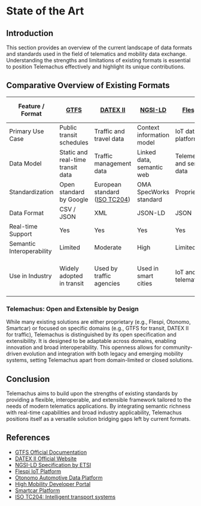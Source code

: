 # State of the Art

## Introduction

This section provides an overview of the current landscape of data formats and standards used in the field of telematics and mobility data exchange. Understanding the strengths and limitations of existing formats is essential to position Telemachus effectively and highlight its unique contributions.

## Comparative Overview of Existing Formats

| Feature / Format       | [GTFS](https://developers.google.com/transit/gtfs)                      | [DATEX II](https://datex2.eu/)                 | [NGSI-LD](https://www.etsi.org/standards/ngsi-ld)                  | [Flespi](https://flespi.io/)                   | [Otonomo / High Mobility](https://otonomo.io/)  | [Smartcar](https://smartcar.com/)               |
|-----------------------|---------------------------|--------------------------|--------------------------|--------------------------|--------------------------|--------------------------|
| Primary Use Case       | Public transit schedules  | Traffic and travel data  | Context information model| IoT data platform        | Automotive data exchange | Automotive API platform  |
| Data Model            | Static and real-time transit data | Traffic management data | Linked data, semantic web | Telemetry and sensor data| Vehicle and mobility data| Vehicle telematics and status|
| Standardization       | Open standard by Google   | European standard ([ISO TC204](https://www.iso.org/committee/54706.html))        | OMA SpecWorks standard    | Proprietary              | Proprietary              | Proprietary              |
| Data Format           | CSV / JSON                | XML                      | JSON-LD                  | JSON                     | JSON                     | JSON, REST APIs          |
| Real-time Support     | Yes                       | Yes                      | Yes                      | Yes                      | Yes                      | Yes                      |
| Semantic Interoperability | Limited               | Moderate                 | High                     | Limited                  | Moderate                 | Limited                  |
| Use in Industry       | Widely adopted in transit | Used by traffic agencies | Used in smart cities      | IoT and telematics       | Automotive OEMs and platforms| Automotive app developers and partners|

### Telemachus: Open and Extensible by Design

While many existing solutions are either proprietary (e.g., Flespi, Otonomo, Smartcar) or focused on specific domains (e.g., GTFS for transit, DATEX II for traffic), Telemachus is distinguished by its open specification and extensibility. It is designed to be adaptable across domains, enabling innovation and broad interoperability. This openness allows for community-driven evolution and integration with both legacy and emerging mobility systems, setting Telemachus apart from domain-limited or closed solutions.

## Conclusion

Telemachus aims to build upon the strengths of existing standards by providing a flexible, interoperable, and extensible framework tailored to the needs of modern telematics applications. By integrating semantic richness with real-time capabilities and broad industry applicability, Telemachus positions itself as a versatile solution bridging gaps left by current formats.


## References

- [GTFS Official Documentation](https://developers.google.com/transit/gtfs)
- [DATEX II Official Website](https://datex2.eu/)
- [NGSI-LD Specification by ETSI](https://www.etsi.org/standards/ngsi-ld)
- [Flespi IoT Platform](https://flespi.io/)
- [Otonomo Automotive Data Platform](https://otonomo.io/)
- [High Mobility Developer Portal](https://high-mobility.com/)
- [Smartcar Platform](https://smartcar.com/)
- [ISO TC204: Intelligent transport systems](https://www.iso.org/committee/54706.html)
